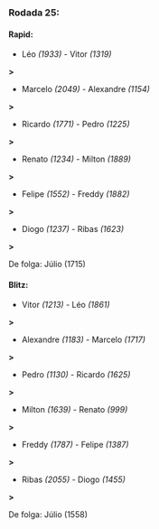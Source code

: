 ### Rodada 25:

#### Rapid:

* Léo *(1933)*     -     Vitor *(1319)*

 **>** 
* Marcelo *(2049)*     -     Alexandre *(1154)*

 **>** 
* Ricardo *(1771)*     -     Pedro *(1225)*

 **>** 
* Renato *(1234)*     -     Milton *(1889)*

 **>** 
* Felipe *(1552)*     -     Freddy *(1882)*

 **>** 
* Diogo *(1237)*     -     Ribas *(1623)*

 **>** 

De folga: Júlio (1715)

#### Blitz:

* Vitor *(1213)*     -     Léo *(1861)*

 **>** 
* Alexandre *(1183)*     -     Marcelo *(1717)*

 **>** 
* Pedro *(1130)*     -     Ricardo *(1625)*

 **>** 
* Milton *(1639)*     -     Renato *(999)*

 **>** 
* Freddy *(1787)*     -     Felipe *(1387)*

 **>** 
* Ribas *(2055)*     -     Diogo *(1455)*

 **>** 

De folga: Júlio (1558)

